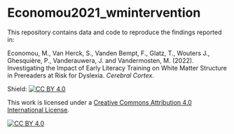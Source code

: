 # Economou2021_wmintervention

This repository contains data and code to reproduce the findings reported in:

Economou, M., Van Herck, S., Vanden Bempt, F., Glatz, T., Wouters J.,  Ghesquière, P., Vanderauwera, J. and Vandermosten, M. (2022). Investigating the Impact of Early Literacy Training on White Matter Structure in Prereaders at Risk for Dyslexia. *Cerebral Cortex*.

Shield: [![CC BY 4.0][cc-by-shield]][cc-by]

This work is licensed under a
[Creative Commons Attribution 4.0 International License][cc-by].

[![CC BY 4.0][cc-by-image]][cc-by]

[cc-by]: http://creativecommons.org/licenses/by/4.0/
[cc-by-image]: https://i.creativecommons.org/l/by/4.0/88x31.png
[cc-by-shield]: https://img.shields.io/badge/License-CC%20BY%204.0-lightgrey.svg
